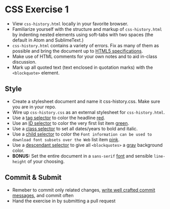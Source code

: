 # CSS Exercise 1

  * View `css-history.html` locally in your favorite browser.
  * Familiarize yourself with the structure and markup of `css-history.html` by indenting nested elements using soft-tabs with two spaces (the default in Atom and SublimeText.)
  * `css-history.html` contains a variety of errors. Fix as many of them as possible and bring the document up to [HTML5 specifications](https://developer.mozilla.org/en-US/docs/Web/HTML).
  * Make use of HTML comments for your own notes and to aid in-class discussion.
  * Mark up all quoted text (text enclosed in quotation marks) with the `<blockquote>` element.

## Style

  * Create a stylesheet document and name it css-history.css. Make sure you are in your repo.
  * Wire up `css-history.css` as an external stylesheet for `css-history.html`.
  * Use a [tag selector](http://fewd.betamore.com/slides/unit/4/#16) to color the headline [red](http://htmlcolorcodes.com/color-names/).
  * Use an [ID selector](http://fewd.betamore.com/slides/unit/4/#14) to color the very first list item [green](http://htmlcolorcodes.com/color-names/).
  * Use a [class selector](http://fewd.betamore.com/slides/unit/4/#15) to set all dates/years to bold and italic.
  * Use a [child selector](http://fewd.betamore.com/slides/unit/4/#17) to color the `Font information can be used to download font subsets over the Web` list item [pink](http://htmlcolorcodes.com/color-names/).
  * Use a [descendant selector](http://fewd.betamore.com/slides/unit/4/#18) to give all `<blockquotes>` a [gray](http://htmlcolorcodes.com/color-names/) background color.
  * **BONUS:** Set the entire document in a `sans-serif` [font](http://fontcdn.org/) and sensible `line-height` of your choosing.

## Commit & Submit
  * Remeber to commit only related changes, [write well crafted commit messages](http://alistapart.com/article/the-art-of-the-commit), and commit often
  * Hand the exercise in by submitting a pull request
